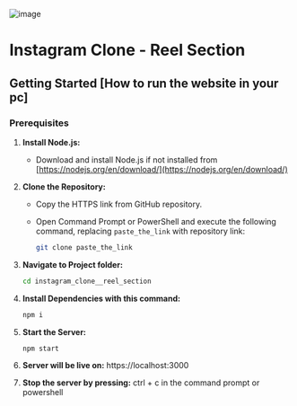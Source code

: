 ![image](https://github.com/Subhajitorrin/instagram_clone__reel_section/assets/109899216/e4c6184c-cbf0-4206-9b07-254be0ed083e)

# Instagram Clone - Reel Section

## Getting Started [How to run the website in your pc]

### Prerequisites

1. **Install Node.js:**
   - Download and install Node.js if not installed from [https://nodejs.org/en/download/](https://nodejs.org/en/download/)

2. **Clone the Repository:**
   - Copy the HTTPS link from GitHub repository.

   - Open Command Prompt or PowerShell and execute the following command, replacing `paste_the_link` with repository link:
     ```bash
     git clone paste_the_link
     ```

3. **Navigate to Project folder:**
   ```bash
   cd instagram_clone__reel_section
   ```

4. **Install Dependencies with this command:**
   ```bash
   npm i
   ```

5. **Start the Server:**
   ```bash
   npm start
   ```

5. **Server will be live on:**
https://localhost:3000

6. **Stop the server by pressing:**
ctrl + c in the command prompt or powershell
